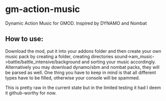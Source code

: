 # gm-action-music
 Dynamic Action Music for GMOD. Inspired by DYNAMO and Nombat

## How to use:

 Download the mod, put it into your addons folder and then create your own music pack by creating a folder, creating directories sound->am_music->battle/battle_intensive/background and sorting your music accordingly. Alternatively you may download dynamo/sbm and nombat packs, they will be parsed as well. One thing you have to keep in mind is that all different types have to be filled, otherwise your console will be spammed.

This is pretty raw in the current state but in the limited testing it had I deem it github-worthy for now.
